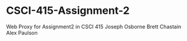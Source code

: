 # CSCI-415-Assignment-2
Web Proxy for Assignment2 in CSCI 415
Joseph Osborne
Brett Chastain
Alex Paulson